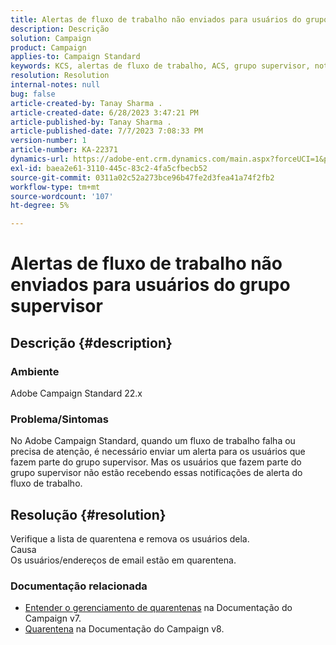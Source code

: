 ```yaml
---
title: Alertas de fluxo de trabalho não enviados para usuários do grupo supervisor
description: Descrição
solution: Campaign
product: Campaign
applies-to: Campaign Standard
keywords: KCS, alertas de fluxo de trabalho, ACS, grupo supervisor, notificação
resolution: Resolution
internal-notes: null
bug: false
article-created-by: Tanay Sharma .
article-created-date: 6/28/2023 3:47:21 PM
article-published-by: Tanay Sharma .
article-published-date: 7/7/2023 7:08:33 PM
version-number: 1
article-number: KA-22371
dynamics-url: https://adobe-ent.crm.dynamics.com/main.aspx?forceUCI=1&pagetype=entityrecord&etn=knowledgearticle&id=dc9c8e0b-cb15-ee11-8f6e-6045bd006295
exl-id: baea2e61-3110-445c-83c2-4fa5cfbecb52
source-git-commit: 0311a02c52a273bce96b47fe2d3fea41a74f2fb2
workflow-type: tm+mt
source-wordcount: '107'
ht-degree: 5%

---
```


# Alertas de fluxo de trabalho não enviados para usuários do grupo supervisor

## Descrição {#description}


### Ambiente

Adobe Campaign Standard 22.x

### Problema/Sintomas

No Adobe Campaign Standard, quando um fluxo de trabalho falha ou precisa de atenção, é necessário enviar um alerta para os usuários que fazem parte do grupo supervisor. Mas os usuários que fazem parte do grupo supervisor não estão recebendo essas notificações de alerta do fluxo de trabalho.


## Resolução {#resolution}


Verifique a lista de quarentena e remova os usuários dela.
<br>Causa<br>
Os usuários/endereços de email estão em quarentena.

### Documentação relacionada

- [Entender o gerenciamento de quarentenas](https://experienceleague.adobe.com/docs/campaign-classic/using/sending-messages/monitoring-deliveries/understanding-quarantine-management.html) na Documentação do Campaign v7.
- [Quarentena](https://experienceleague.adobe.com/docs/campaign/campaign-v8/campaigns/send/failures/quarantines.html) na Documentação do Campaign v8.

